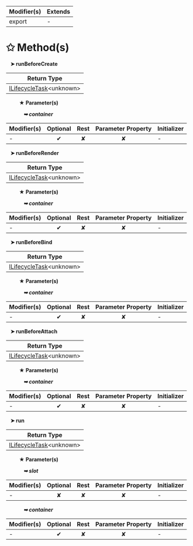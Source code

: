| Modifier(s)                            | Extends                                    |
|----------------------------------------|--------------------------------------------|
| export | - |

# &#10025; Method(s)

&nbsp;&nbsp; **&#10148; runBeforeCreate**

| Return Type                       |
|-----------------------------------|
| [ILifecycleTask](/runtime/interface/lifecycle-task/ilifecycletask.md)&lt;unknown&gt; |

&nbsp;&nbsp;&nbsp;&nbsp;&nbsp;&nbsp;&nbsp;&nbsp; **&#9733; Parameter(s)**

&nbsp;&nbsp;&nbsp;&nbsp;&nbsp;&nbsp;&nbsp;&nbsp;&nbsp;&nbsp;&nbsp; _**&#10149; container**_

| Modifier(s)                              | Optional                           | Rest                          | Parameter Property                          | Initializer                       |
|------------------------------------------|:----------------------------------:|:-----------------------------:|:-------------------------------------------:|-----------------------------------|
| - | ✔  | ✘ | ✘ | - |

&nbsp;&nbsp; **&#10148; runBeforeRender**

| Return Type                       |
|-----------------------------------|
| [ILifecycleTask](/runtime/interface/lifecycle-task/ilifecycletask.md)&lt;unknown&gt; |

&nbsp;&nbsp;&nbsp;&nbsp;&nbsp;&nbsp;&nbsp;&nbsp; **&#9733; Parameter(s)**

&nbsp;&nbsp;&nbsp;&nbsp;&nbsp;&nbsp;&nbsp;&nbsp;&nbsp;&nbsp;&nbsp; _**&#10149; container**_

| Modifier(s)                              | Optional                           | Rest                          | Parameter Property                          | Initializer                       |
|------------------------------------------|:----------------------------------:|:-----------------------------:|:-------------------------------------------:|-----------------------------------|
| - | ✔  | ✘ | ✘ | - |

&nbsp;&nbsp; **&#10148; runBeforeBind**

| Return Type                       |
|-----------------------------------|
| [ILifecycleTask](/runtime/interface/lifecycle-task/ilifecycletask.md)&lt;unknown&gt; |

&nbsp;&nbsp;&nbsp;&nbsp;&nbsp;&nbsp;&nbsp;&nbsp; **&#9733; Parameter(s)**

&nbsp;&nbsp;&nbsp;&nbsp;&nbsp;&nbsp;&nbsp;&nbsp;&nbsp;&nbsp;&nbsp; _**&#10149; container**_

| Modifier(s)                              | Optional                           | Rest                          | Parameter Property                          | Initializer                       |
|------------------------------------------|:----------------------------------:|:-----------------------------:|:-------------------------------------------:|-----------------------------------|
| - | ✔  | ✘ | ✘ | - |

&nbsp;&nbsp; **&#10148; runBeforeAttach**

| Return Type                       |
|-----------------------------------|
| [ILifecycleTask](/runtime/interface/lifecycle-task/ilifecycletask.md)&lt;unknown&gt; |

&nbsp;&nbsp;&nbsp;&nbsp;&nbsp;&nbsp;&nbsp;&nbsp; **&#9733; Parameter(s)**

&nbsp;&nbsp;&nbsp;&nbsp;&nbsp;&nbsp;&nbsp;&nbsp;&nbsp;&nbsp;&nbsp; _**&#10149; container**_

| Modifier(s)                              | Optional                           | Rest                          | Parameter Property                          | Initializer                       |
|------------------------------------------|:----------------------------------:|:-----------------------------:|:-------------------------------------------:|-----------------------------------|
| - | ✔  | ✘ | ✘ | - |

&nbsp;&nbsp; **&#10148; run**

| Return Type                       |
|-----------------------------------|
| [ILifecycleTask](/runtime/interface/lifecycle-task/ilifecycletask.md)&lt;unknown&gt; |

&nbsp;&nbsp;&nbsp;&nbsp;&nbsp;&nbsp;&nbsp;&nbsp; **&#9733; Parameter(s)**

&nbsp;&nbsp;&nbsp;&nbsp;&nbsp;&nbsp;&nbsp;&nbsp;&nbsp;&nbsp;&nbsp; _**&#10149; slot**_

| Modifier(s)                              | Optional                           | Rest                          | Parameter Property                          | Initializer                       |
|------------------------------------------|:----------------------------------:|:-----------------------------:|:-------------------------------------------:|-----------------------------------|
| - | ✘  | ✘ | ✘ | - |

&nbsp;&nbsp;&nbsp;&nbsp;&nbsp;&nbsp;&nbsp;&nbsp;&nbsp;&nbsp;&nbsp; _**&#10149; container**_

| Modifier(s)                              | Optional                           | Rest                          | Parameter Property                          | Initializer                       |
|------------------------------------------|:----------------------------------:|:-----------------------------:|:-------------------------------------------:|-----------------------------------|
| - | ✔  | ✘ | ✘ | - |